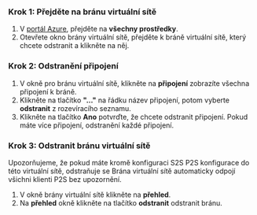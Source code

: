 ### <a name="step-1-navigate-to-the-virtual-network-gateway"></a>Krok 1: Přejděte na bránu virtuální sítě

1. V [portál Azure](https://portal.azure.com), přejděte na **všechny prostředky**. 
2. Otevřete okno brány virtuální sítě, přejděte k bráně virtuální sítě, který chcete odstranit a klikněte na něj.

### <a name="step-2-delete-connections"></a>Krok 2: Odstranění připojení

1. V okně pro bránu virtuální sítě, klikněte na **připojení** zobrazíte všechna připojení k bráně.
2. Klikněte na tlačítko **"..."** na řádku název připojení, potom vyberte **odstranit** z rozevíracího seznamu.
3. Klikněte na tlačítko **Ano** potvrďte, že chcete odstranit připojení. Pokud máte více připojení, odstranění každé připojení.

### <a name="step-3-delete-the-virtual-network-gateway"></a>Krok 3: Odstranit bránu virtuální sítě

Upozorňujeme, že pokud máte kromě konfiguraci S2S P2S konfigurace do této virtuální sítě, odstraňuje se Brána virtuální sítě automaticky odpojí všichni klienti P2S bez upozornění.

1. V okně brány virtuální sítě klikněte na **přehled**.
2. Na **přehled** okně klikněte na tlačítko **odstranit** odstranit bránu.
